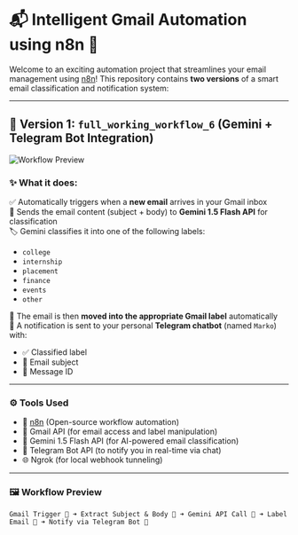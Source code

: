# 📬 Intelligent Gmail Automation using n8n 🚀

Welcome to an exciting automation project that streamlines your email management using [n8n](https://n8n.io/)! This repository contains **two versions** of a smart email classification and notification system:

---

## 🧠 Version 1: `full_working_workflow_6` (Gemini + Telegram Bot Integration)
![Workflow Preview](https://github.com/user-attachments/assets/f41255e1-0584-43ee-ace1-d3cf29a53cbc)


### ✨ What it does:

✅ Automatically triggers when a **new email** arrives in your Gmail inbox  
🧠 Sends the email content (subject + body) to **Gemini 1.5 Flash API** for classification  
🏷️ Gemini classifies it into one of the following labels:
- `college`
- `internship`
- `placement`
- `finance`
- `events`
- `other`

📌 The email is then **moved into the appropriate Gmail label** automatically  
📢 A notification is sent to your personal **Telegram chatbot** (named `Marko`) with:
- ✅ Classified label
- 📨 Email subject
- 🧾 Message ID

---

### ⚙️ Tools Used

- 🔗 [n8n](https://n8n.io/) (Open-source workflow automation)
- 💌 Gmail API (for email access and label manipulation)
- 🔮 Gemini 1.5 Flash API (for AI-powered email classification)
- 🤖 Telegram Bot API (to notify you in real-time via chat)
- 🌐 Ngrok (for local webhook tunneling)

---

### 🖼️ Workflow Preview

```plaintext
Gmail Trigger 🔁 ➜ Extract Subject & Body 🧾 ➜ Gemini API Call 🤖 ➜ Label Email 🎯 ➜ Notify via Telegram Bot 📲
